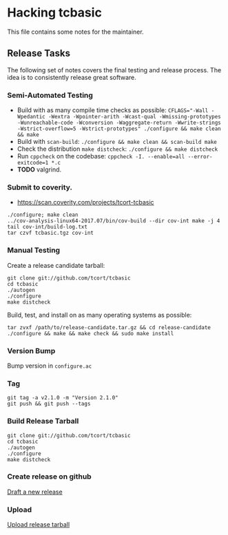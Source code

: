 # Hacking tcbasic

This file contains some notes for the maintainer.

## Release Tasks

The following set of notes covers the final testing and release process.
The idea is to consistently release great software.

### Semi-Automated Testing

- Build with as many compile time checks as possible: `CFLAGS="-Wall -Wpedantic -Wextra -Wpointer-arith -Wcast-qual -Wmissing-prototypes -Wunreachable-code -Wconversion -Waggregate-return -Wwrite-strings -Wstrict-overflow=5 -Wstrict-prototypes" ./configure && make clean && make`
- Build with `scan-build`: `./configure && make clean && scan-build make`
- Check the distribution `make distcheck`: `./configure && make distcheck`
- Run `cppcheck` on the codebase: `cppcheck -I. --enable=all --error-exitcode=1 *.c`
- **TODO** valgrind.

### Submit to coverity.

- https://scan.coverity.com/projects/tcort-tcbasic

```
./configure; make clean
../cov-analysis-linux64-2017.07/bin/cov-build --dir cov-int make -j 4
tail cov-int/build-log.txt
tar czvf tcbasic.tgz cov-int
```

### Manual Testing

Create a release candidate tarball:

    git clone git://github.com/tcort/tcbasic
    cd tcbasic
    ./autogen
    ./configure
    make distcheck

Build, test, and install on as many operating systems as possible:

    tar zvxf /path/to/release-candidate.tar.gz && cd release-candidate
    ./configure && make && make check && sudo make install

### Version Bump

Bump version in `configure.ac`

### Tag

    git tag -a v2.1.0 -m "Version 2.1.0"
    git push && git push --tags

### Build Release Tarball

    git clone git://github.com/tcort/tcbasic
    cd tcbasic
    ./autogen
    ./configure
    make distcheck

### Create release on github

[Draft a new release](https://github.com/tcort/tcbasic/releases/new)

### Upload

[Upload release tarball](https://github.com/tcort/tcbasic/releases)
